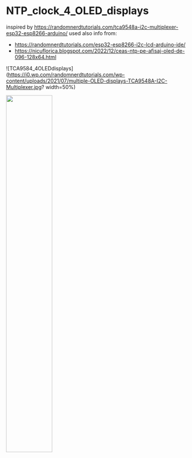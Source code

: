 # NTP_clock_4_OLED_displays
inspired by https://randomnerdtutorials.com/tca9548a-i2c-multiplexer-esp32-esp8266-arduino/
used also info from:
- https://randomnerdtutorials.com/esp32-esp8266-i2c-lcd-arduino-ide/
- https://nicuflorica.blogspot.com/2022/12/ceas-ntp-pe-afisaj-oled-de-096-128x64.html

![TCA9584_4OLEDdisplays](https://i0.wp.com/randomnerdtutorials.com/wp-content/uploads/2021/07/multiple-OLED-displays-TCA9548A-I2C-Multiplexer.jpg? width=50%)

<img src="[https://user-images.githubusercontent.com/16319829/81180309-2b51f000-8fee-11ea-8a78-ddfe8c3412a7.png](https://i0.wp.com/randomnerdtutorials.com/wp-content/uploads/2021/07/multiple-OLED-displays-TCA9548A-I2C-Multiplexer.jpg)" width=50% height=50%>

